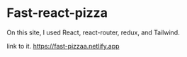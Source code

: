 # Fast-react-pizza
On this site, I used React, react-router, redux, and Tailwind.

link to it.
https://fast-pizzaa.netlify.app
